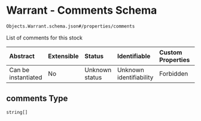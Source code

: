 # Warrant - Comments Schema

```txt
Objects.Warrant.schema.json#/properties/comments
```

List of comments for this stock

| Abstract            | Extensible | Status         | Identifiable            | Custom Properties | Additional Properties | Access Restrictions | Defined In                                                                            |
| :------------------ | :--------- | :------------- | :---------------------- | :---------------- | :-------------------- | :------------------ | :------------------------------------------------------------------------------------ |
| Can be instantiated | No         | Unknown status | Unknown identifiability | Forbidden         | Allowed               | none                | [Warrant.schema.json\*](../schema/objects/Warrant.schema.json "open original schema") |

## comments Type

`string[]`
